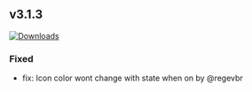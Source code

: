 ## v3.1.3
[![Downloads](https://img.shields.io/github/downloads/artem-sedykh/mini-humidifier/v3.1.3/total.svg)](https://github.com/artem-sedykh/mini-humidifier/releases/tag/v3.1.3)

### Fixed
- fix: Icon color wont change with state when on by @regevbr
